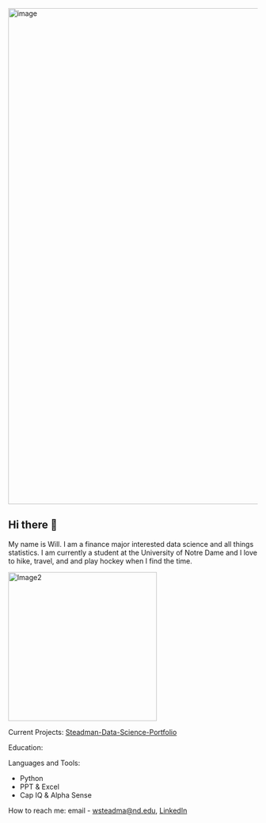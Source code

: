 <img src="https://github.com/user-attachments/assets/33d4e2f2-686a-48fd-8e9b-97872f375296" alt="image" width="1000"/>



## Hi there 👋

My name is Will. I am a finance major interested data science and all things statistics. I am currently a student at the University of Notre Dame and I love to  hike, travel, and and play hockey when I find the time. 

<img src="https://github.com/user-attachments/assets/5262921c-1fa7-4e16-9db9-2678dbfbfe07" alt="Image2" width="300"/>


Current Projects: [Steadman-Data-Science-Portfolio](https://github.com/wsteadman/Steadman-Data-Science-Portfolio.git) 

Education:


Languages and Tools: 
- Python
- PPT & Excel 
- Cap IQ & Alpha Sense 

How to reach me: email - wsteadma@nd.edu, [LinkedIn](linkedin.com/in/william-steadman-541a5b242) 

<!--
**wsteadman/wsteadman** is a ✨ _special_ ✨ repository because its `README.md` (this file) appears on your GitHub profile.

Here are some ideas to get you started:

- 🔭 I’m currently working on ...
- 🌱 I’m currently learning ...
- 👯 I’m looking to collaborate on ...
- 🤔 I’m looking for help with ...
- 💬 Ask me about ...
- 📫 How to reach me: ...
- 😄 Pronouns: ...
- ⚡ Fun fact: ...
-->
